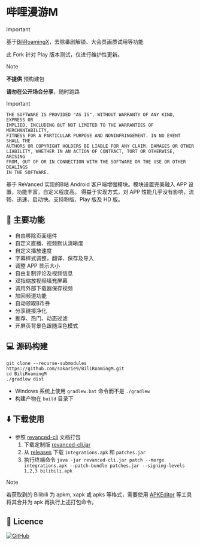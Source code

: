 # 哔哩漫游M

> [!IMPORTANT]
>
> 基于[BiliRoamingX](https://github.com/BiliRoamingX/BiliRoamingX)，去除番剧解锁、大会员画质试用等功能
>
> 此 Fork 针对 Play 版本测试，仅进行维护性更新。

> [!NOTE]
>
> **不提供** 预构建包
>
> **请勿在公开场合分享**，随时跑路

> [!IMPORTANT]
>
> ```plain
> THE SOFTWARE IS PROVIDED "AS IS", WITHOUT WARRANTY OF ANY KIND, EXPRESS OR
> IMPLIED, INCLUDING BUT NOT LIMITED TO THE WARRANTIES OF MERCHANTABILITY,
> FITNESS FOR A PARTICULAR PURPOSE AND NONINFRINGEMENT. IN NO EVENT SHALL THE
> AUTHORS OR COPYRIGHT HOLDERS BE LIABLE FOR ANY CLAIM, DAMAGES OR OTHER
> LIABILITY, WHETHER IN AN ACTION OF CONTRACT, TORT OR OTHERWISE, ARISING
> FROM, OUT OF OR IN CONNECTION WITH THE SOFTWARE OR THE USE OR OTHER DEALINGS
> IN THE SOFTWARE.
> ```

基于 ReVanced 实现的B站 Android 客户端增强模块。模块设置完美融入 APP 设置，功能丰富，自定义程度高。
得益于实现方式，对 APP 性能几乎没有影响，流畅、迅速、启动快。支持粉版、Play 版及 HD 版。

## 📖 主要功能

- 自由移除页面组件
- 自定义直播、视频默认清晰度
- 自定义播放速度
- 字幕样式调整，翻译、保存及导入
- 调整 APP 显示大小
- 自由复制评论及视频信息
- 双指缩放视频填充屏幕
- 调用外部下载器保存视频
- 加回频道功能
- 自动领取B币券
- 分享链接净化
- 推荐、热门、动态过滤
- 开屏页背景色跟随深色模式

## 💻 源码构建

```shell
git clone --recurse-submodules https://github.com/sakarie9/BiliRoamingM.git
cd BiliRoamingM
./gradlew dist
```

- Windows 系统上使用 `gradlew.bat` 命令而不是 `./gradlew`
- 构建产物在 `build` 目录下

## ⬇️ 下载使用

- 参照 [revanced-cli](https://github.com/ReVanced/revanced-cli/tree/main/docs) 文档打包
  1. 下载定制版 [revanced-cli.jar](https://github.com/zjns/revanced-cli/releases/latest)
  2. 从 [releases](https://github.com/sakarie9/BiliRoamingM/releases/latest) 下载 `integrations.apk` 和 `patches.jar`
  3. 执行终端命令 `java -jar revanced-cli.jar patch --merge integrations.apk --patch-bundle patches.jar --signing-levels 1,2,3 bilibili.apk`

> [!NOTE]
>
> 若获取到的 Bilibili 为 apkm, xapk 或 apks 等格式，需要使用 [APKEditor](https://github.com/REAndroid/APKEditor) 等工具将其合并为 apk 再执行上述打包命令。

## 📃 Licence

[![GitHub](https://img.shields.io/github/license/sakarie9/BiliRoamingM?style=for-the-badge)](https://github.com/sakarie9/BiliRoamingM/blob/main/LICENSE)

